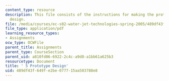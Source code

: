```yaml
---
content_type: resource
description: This file consists of the instructions for making the prototype of the
  design.
file: /media/courses/ec-s02-water-jet-technologies-spring-2005/489df43f649fe2be077715aa503788e8_MITEC_S02S05_5_proto_desgn.pdf
file_type: application/pdf
learning_resource_types:
- Assignments
ocw_type: OCWFile
parent_title: Assignments
parent_type: CourseSection
parent_uid: a810fd06-6922-2c4c-a9d8-a1bb61a625b3
resourcetype: Document
title: ' 5 Prototype Design'
uid: 489df43f-649f-e2be-0777-15aa503788e8
---
```

